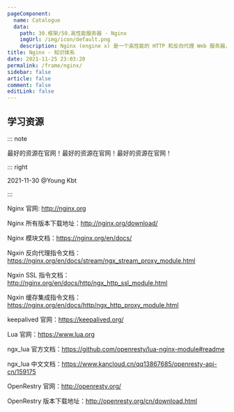 ```yaml
---
pageComponent: 
  name: Catalogue
  data: 
    path: 30.框架/50.高性能服务器 - Nginx
    imgUrl: /img/icon/default.png
    description: Nginx (engine x) 是一个高性能的 HTTP 和反向代理 Web 服务器，同时也提供了 IMAP/POP3/SMTP 服务。
title: Nginx - 知识体系
date: 2021-11-25 23:03:20
permalink: /frame/nginx/
sidebar: false
article: false
comment: false
editLink: false
---
```



## 学习资源

::: note

最好的资源在官网！最好的资源在官网！最好的资源在官网！

::: right

2021-11-30 @Young Kbt

:::



Nginx 官网: <http://nginx.org>

Nginx 所有版本下载地址：<http://nginx.org/download/>

Nginx 模块文档：<https://nginx.org/en/docs/>

Ngxin 反向代理指令文档：<https://nginx.org/en/docs/stream/ngx_stream_proxy_module.html>

Ngxin SSL 指令文档：<http://nginx.org/en/docs/http/ngx_http_ssl_module.html>

Ngxin 缓存集成指令文档：<https://nginx.org/en/docs/http/ngx_http_proxy_module.html>

keepalived 官网：<https://keepalived.org/>

Lua 官网：<https://www.lua.org>

ngx_lua 官方文档：<https://github.com/openresty/lua-nginx-module#readme>

ngx_lua 中文文档：<https://www.kancloud.cn/qq13867685/openresty-api-cn/159175>

OpenRestry 官网：<http://openresty.org/>

OpenRestry 版本下载地址：<http://openresty.org/cn/download.html>